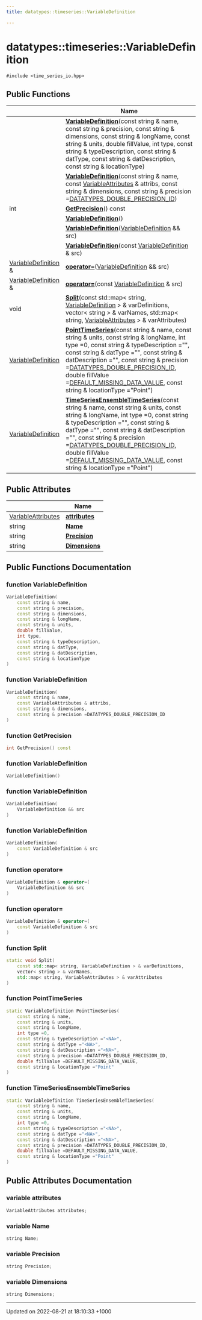 ```yaml
---
title: datatypes::timeseries::VariableDefinition

---
```


# datatypes::timeseries::VariableDefinition






`#include <time_series_io.hpp>`

## Public Functions

|                | Name           |
| -------------- | -------------- |
| | **[VariableDefinition](/uchronia-ts-doc/cpp/Classes/classdatatypes_1_1timeseries_1_1VariableDefinition/#function-variabledefinition)**(const string & name, const string & precision, const string & dimensions, const string & longName, const string & units, double fillValue, int type, const string & typeDescription, const string & datType, const string & datDescription, const string & locationType) |
| | **[VariableDefinition](/uchronia-ts-doc/cpp/Classes/classdatatypes_1_1timeseries_1_1VariableDefinition/#function-variabledefinition)**(const string & name, const [VariableAttributes](/uchronia-ts-doc/cpp/Classes/classdatatypes_1_1timeseries_1_1VariableAttributes/) & attribs, const string & dimensions, const string & precision =[DATATYPES_DOUBLE_PRECISION_ID](/uchronia-ts-doc/cpp/Files/common_8h/#define-datatypes-double-precision-id)) |
| int | **[GetPrecision](/uchronia-ts-doc/cpp/Classes/classdatatypes_1_1timeseries_1_1VariableDefinition/#function-getprecision)**() const |
| | **[VariableDefinition](/uchronia-ts-doc/cpp/Classes/classdatatypes_1_1timeseries_1_1VariableDefinition/#function-variabledefinition)**() |
| | **[VariableDefinition](/uchronia-ts-doc/cpp/Classes/classdatatypes_1_1timeseries_1_1VariableDefinition/#function-variabledefinition)**([VariableDefinition](/uchronia-ts-doc/cpp/Classes/classdatatypes_1_1timeseries_1_1VariableDefinition/) && src) |
| | **[VariableDefinition](/uchronia-ts-doc/cpp/Classes/classdatatypes_1_1timeseries_1_1VariableDefinition/#function-variabledefinition)**(const [VariableDefinition](/uchronia-ts-doc/cpp/Classes/classdatatypes_1_1timeseries_1_1VariableDefinition/) & src) |
| [VariableDefinition](/uchronia-ts-doc/cpp/Classes/classdatatypes_1_1timeseries_1_1VariableDefinition/) & | **[operator=](/uchronia-ts-doc/cpp/Classes/classdatatypes_1_1timeseries_1_1VariableDefinition/#function-operator=)**([VariableDefinition](/uchronia-ts-doc/cpp/Classes/classdatatypes_1_1timeseries_1_1VariableDefinition/) && src) |
| [VariableDefinition](/uchronia-ts-doc/cpp/Classes/classdatatypes_1_1timeseries_1_1VariableDefinition/) & | **[operator=](/uchronia-ts-doc/cpp/Classes/classdatatypes_1_1timeseries_1_1VariableDefinition/#function-operator=)**(const [VariableDefinition](/uchronia-ts-doc/cpp/Classes/classdatatypes_1_1timeseries_1_1VariableDefinition/) & src) |
| void | **[Split](/uchronia-ts-doc/cpp/Classes/classdatatypes_1_1timeseries_1_1VariableDefinition/#function-split)**(const std::map< string, [VariableDefinition](/uchronia-ts-doc/cpp/Classes/classdatatypes_1_1timeseries_1_1VariableDefinition/) > & varDefinitions, vector< string > & varNames, std::map< string, [VariableAttributes](/uchronia-ts-doc/cpp/Classes/classdatatypes_1_1timeseries_1_1VariableAttributes/) > & varAttributes) |
| [VariableDefinition](/uchronia-ts-doc/cpp/Classes/classdatatypes_1_1timeseries_1_1VariableDefinition/) | **[PointTimeSeries](/uchronia-ts-doc/cpp/Classes/classdatatypes_1_1timeseries_1_1VariableDefinition/#function-pointtimeseries)**(const string & name, const string & units, const string & longName, int type =0, const string & typeDescription ="<NA>", const string & datType ="<NA>", const string & datDescription ="<NA>", const string & precision =[DATATYPES_DOUBLE_PRECISION_ID](/uchronia-ts-doc/cpp/Files/common_8h/#define-datatypes-double-precision-id), double fillValue =[DEFAULT_MISSING_DATA_VALUE](/uchronia-ts-doc/cpp/Files/common_8h/#define-default-missing-data-value), const string & locationType ="Point") |
| [VariableDefinition](/uchronia-ts-doc/cpp/Classes/classdatatypes_1_1timeseries_1_1VariableDefinition/) | **[TimeSeriesEnsembleTimeSeries](/uchronia-ts-doc/cpp/Classes/classdatatypes_1_1timeseries_1_1VariableDefinition/#function-timeseriesensembletimeseries)**(const string & name, const string & units, const string & longName, int type =0, const string & typeDescription ="<NA>", const string & datType ="<NA>", const string & datDescription ="<NA>", const string & precision =[DATATYPES_DOUBLE_PRECISION_ID](/uchronia-ts-doc/cpp/Files/common_8h/#define-datatypes-double-precision-id), double fillValue =[DEFAULT_MISSING_DATA_VALUE](/uchronia-ts-doc/cpp/Files/common_8h/#define-default-missing-data-value), const string & locationType ="Point") |

## Public Attributes

|                | Name           |
| -------------- | -------------- |
| [VariableAttributes](/uchronia-ts-doc/cpp/Classes/classdatatypes_1_1timeseries_1_1VariableAttributes/) | **[attributes](/uchronia-ts-doc/cpp/Classes/classdatatypes_1_1timeseries_1_1VariableDefinition/#variable-attributes)**  |
| string | **[Name](/uchronia-ts-doc/cpp/Classes/classdatatypes_1_1timeseries_1_1VariableDefinition/#variable-name)**  |
| string | **[Precision](/uchronia-ts-doc/cpp/Classes/classdatatypes_1_1timeseries_1_1VariableDefinition/#variable-precision)**  |
| string | **[Dimensions](/uchronia-ts-doc/cpp/Classes/classdatatypes_1_1timeseries_1_1VariableDefinition/#variable-dimensions)**  |

## Public Functions Documentation

### function VariableDefinition

```cpp
VariableDefinition(
    const string & name,
    const string & precision,
    const string & dimensions,
    const string & longName,
    const string & units,
    double fillValue,
    int type,
    const string & typeDescription,
    const string & datType,
    const string & datDescription,
    const string & locationType
)
```


### function VariableDefinition

```cpp
VariableDefinition(
    const string & name,
    const VariableAttributes & attribs,
    const string & dimensions,
    const string & precision =DATATYPES_DOUBLE_PRECISION_ID
)
```


### function GetPrecision

```cpp
int GetPrecision() const
```


### function VariableDefinition

```cpp
VariableDefinition()
```


### function VariableDefinition

```cpp
VariableDefinition(
    VariableDefinition && src
)
```


### function VariableDefinition

```cpp
VariableDefinition(
    const VariableDefinition & src
)
```


### function operator=

```cpp
VariableDefinition & operator=(
    VariableDefinition && src
)
```


### function operator=

```cpp
VariableDefinition & operator=(
    const VariableDefinition & src
)
```


### function Split

```cpp
static void Split(
    const std::map< string, VariableDefinition > & varDefinitions,
    vector< string > & varNames,
    std::map< string, VariableAttributes > & varAttributes
)
```


### function PointTimeSeries

```cpp
static VariableDefinition PointTimeSeries(
    const string & name,
    const string & units,
    const string & longName,
    int type =0,
    const string & typeDescription ="<NA>",
    const string & datType ="<NA>",
    const string & datDescription ="<NA>",
    const string & precision =DATATYPES_DOUBLE_PRECISION_ID,
    double fillValue =DEFAULT_MISSING_DATA_VALUE,
    const string & locationType ="Point"
)
```


### function TimeSeriesEnsembleTimeSeries

```cpp
static VariableDefinition TimeSeriesEnsembleTimeSeries(
    const string & name,
    const string & units,
    const string & longName,
    int type =0,
    const string & typeDescription ="<NA>",
    const string & datType ="<NA>",
    const string & datDescription ="<NA>",
    const string & precision =DATATYPES_DOUBLE_PRECISION_ID,
    double fillValue =DEFAULT_MISSING_DATA_VALUE,
    const string & locationType ="Point"
)
```


## Public Attributes Documentation

### variable attributes

```cpp
VariableAttributes attributes;
```


### variable Name

```cpp
string Name;
```


### variable Precision

```cpp
string Precision;
```


### variable Dimensions

```cpp
string Dimensions;
```


-------------------------------

Updated on 2022-08-21 at 18:10:33 +1000